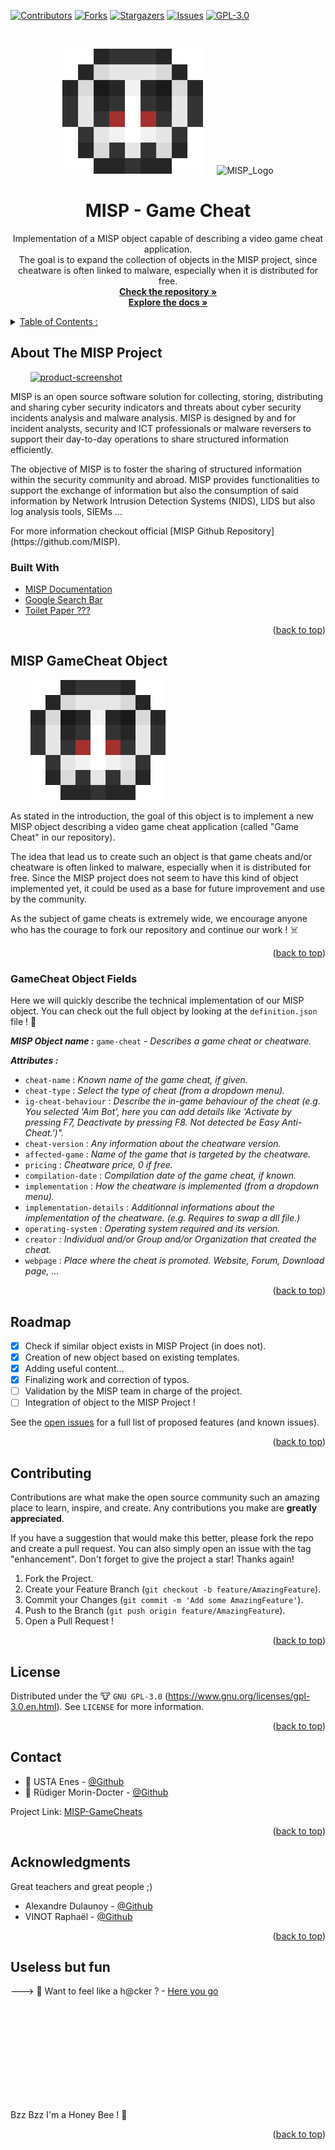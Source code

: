 <div id="top"></div>
<!--
*** Thanks for checking out the Best-README-Template. If you have a suggestion
*** that would make this better, please fork the repo and create a pull request
*** or simply open an issue with the tag "enhancement".
*** Don't forget to give the project a star!
*** Thanks again! Now go create something AMAZING! :D
-->

<!-- PROJECT SHIELDS -->
<!--
*** I'm using markdown "reference style" links for readability.
*** Reference links are enclosed in brackets [ ] instead of parentheses ( ).
*** See the bottom of this document for the declaration of the reference variables
*** for contributors-url, forks-url, etc. This is an optional, concise syntax you may use.
*** https://www.markdownguide.org/basic-syntax/#reference-style-links
-->
[![Contributors][contributors-shield]][contributors-url]
[![Forks][forks-shield]][forks-url]
[![Stargazers][stars-shield]][stars-url]
[![Issues][issues-shield]][issues-url]
[![GPL-3.0][license-shield]][license-url]

<!-- PROJECT LOGO -->
<br />
<div align="center">
  <p>
    <img src="https://raw.githubusercontent.com/RudigerMorinDocter/MISP-GameCheats/main/MISP_GameCheats_SmallSkull_Logo.png" alt="GameCheats_Logo" height="200">
    &emsp;
	<img src="https://upload.wikimedia.org/wikipedia/commons/9/91/Misp-logo.png" alt="MISP_Logo" width="265" height="200">
  </p>

  <h1 align="center">MISP - Game Cheat</h1>
  
  <p align="center">
   Implementation of a MISP object capable of describing a video game cheat application.<br />
   The goal is to expand the collection of objects in the MISP project, since cheatware is often linked to malware, especially when it is distributed for free.
    <br />
    <a href="https://github.com/RudigerMorinDocter/MISP-GameCheats"><strong>Check the repository »</strong></a>
    <br />
    <a href="https://www.misp-project.org/documentation/"><strong>Explore the docs »</strong></a>
</div>


<!-- TABLE OF CONTENTS -->
<details>
  <summary><u>Table of Contents :</u></summary>
  <ol>
    <li>
      <a href="#about-the-misp-project">About The MISP Project</a>
      <ul>
        <li><a href="#built-with">Built With</a></li>
      </ul>
    </li>
    <li><a href="#misp-gamecheat-object">MISP GameCheats Object</a></li>
    <ul>
        <li><a href="#gamecheat-object-fields">GameCheat Object Fields</a></li>
      </ul>
      <li><a href="#roadmap">Roadmap</a></li>
    <li><a href="#contributing">Contributing</a></li>
    <li><a href="#license">License</a></li>
    <li><a href="#contact">Contact</a></li>
    <li><a href="#acknowledgments">Acknowledgments</a></li>
    <li><a href="#useless-but-fun">Useless but fun</a></li>
  </ol>
</details>


<!-- ABOUT THE MISP PROJECT -->
## About The MISP Project

&nbsp;&nbsp;&nbsp;&nbsp;&nbsp;&nbsp;&nbsp;&nbsp;[![product-screenshot]](https://www.misp-project.org/)
<p align="left">
MISP is an open source software solution for collecting, storing, distributing and sharing cyber security indicators and threats about cyber security incidents analysis and malware analysis. MISP is designed by and for incident analysts, security and ICT professionals or malware reversers to support their day-to-day operations to share structured information efficiently.

The objective of MISP is to foster the sharing of structured information within the security community and abroad. MISP provides functionalities to support the exchange of information but also the consumption of said information by Network Intrusion Detection Systems (NIDS), LIDS but also log analysis tools, SIEMs ...
</p>
For more information checkout official [MISP Github Repository](https://github.com/MISP).

### Built With

* [MISP Documentation](https://www.misp-project.org)
* [Google Search Bar](https://www.google.com)
* [Toilet Paper ???](http://papertoilet.com/)

<p align="right">(<a href="#top">back to top</a>)</p>


<!-- Object Description -->
## MISP GameCheat Object
&nbsp;&nbsp;&nbsp;&nbsp;&nbsp;&nbsp;&nbsp;&nbsp;[![project-logo]](https://github.com/RudigerMorinDocter/MISP-GameCheats)

As stated in the introduction, the goal of this object is to implement a new MISP object describing a video game cheat application (called "Game Cheat" in our repository).

The idea that lead us to create such an object is that game cheats and/or cheatware is often linked to malware, especially when it is distributed for free. Since the MISP project does not seem to have this kind of object implemented yet, it could be used as a base for future improvement and use by the community.

As the subject of game cheats is extremely wide, we encourage anyone who has the courage to fork our repository and continue our work ! ☠️

<p align="right">(<a href="#top">back to top</a>)</p>

<!-- Object fields description -->
### GameCheat Object Fields
Here we will quickly describe the technical implementation of our MISP object. You can check out the full object by looking at the `definition.json` file ! 👾

***MISP Object name :*** `game-cheat` - *Describes a game cheat or cheatware.*

***Attributes :***
* `cheat-name` : *Known name of the game cheat, if given.*
* `cheat-type` : *Select the type of cheat (from a dropdown menu).*
* `ig-cheat-behaviour` : *Describe the in-game behaviour of the cheat (e.g. You selected 'Aim Bot', here you can add details like 'Activate by pressing F7, Deactivate by pressing F8. Not detected be Easy Anti-Cheat.')".*
* `cheat-version` : *Any information about the cheatware version.*
* `affected-game` : *Name of the game that is targeted by the cheatware.*
* `pricing` : *Cheatware price, 0 if free.*
* `compilation-date` : *Compilation date of the game cheat, if known.*
* `implementation` : *How the cheatware is implemented (from a dropdown menu).*
* `implementation-details` : *Additionnal informations about the implementation of the cheatware. (e.g. Requires to swap a dll file.)*
* `operating-system` : *Operating system required and its version.*
* `creator` : *Individual and/or Group and/or Organization that created the cheat.*
* `webpage` : *Place where the cheat is promoted. Website, Forum, Download page, ...*

<p align="right">(<a href="#top">back to top</a>)</p>


<!-- ROADMAP -->
## Roadmap

- [X] Check if similar object exists in MISP Project (in does not).
- [X] Creation of new object based on existing templates.
- [X] Adding useful content...
- [X] Finalizing work and correction of typos.
- [ ] Validation by the MISP team in charge of the project.
- [ ] Integration of object to the MISP Project !

See the [open issues](https://github.com/RudigerMorinDocter/MISP-GameCheats/issues) for a full list of proposed features (and known issues).

<p align="right">(<a href="#top">back to top</a>)</p>


<!-- CONTRIBUTING -->
## Contributing

Contributions are what make the open source community such an amazing place to learn, inspire, and create. Any contributions you make are **greatly appreciated**.

If you have a suggestion that would make this better, please fork the repo and create a pull request. You can also simply open an issue with the tag "enhancement".
Don't forget to give the project a star! Thanks again!

1. Fork the Project.
2. Create your Feature Branch (`git checkout -b feature/AmazingFeature`).
3. Commit your Changes (`git commit -m 'Add some AmazingFeature'`).
4. Push to the Branch (`git push origin feature/AmazingFeature`).
5. Open a Pull Request !

<p align="right">(<a href="#top">back to top</a>)</p>


<!-- LICENSE -->
## License
Distributed under the :cow: `GNU GPL-3.0` (https://www.gnu.org/licenses/gpl-3.0.en.html).
See `LICENSE` for more information.

<p align="right">(<a href="#top">back to top</a>)</p>


<!-- CONTACT -->
## Contact

* :turtle: USTA Enes - [@Github](https://github.com/enes-usta)
* :snail: Rüdiger Morin-Docter - [@Github](https://github.com/RudigerMorinDocter)

Project Link: [MISP-GameCheats](https://github.com/RudigerMorinDocter/MISP-GameCheats)

<p align="right">(<a href="#top">back to top</a>)</p>


<!-- ACKNOWLEDGMENTS -->
## Acknowledgments
Great teachers and great people ;)
* Alexandre Dulaunoy - [@Github](https://github.com/adulau)
* VINOT Raphaël - [@Github](https://github.com/Rafiot)

<p align="right">(<a href="#top">back to top</a>)</p>


## Useless but fun
---> :snail: Want to feel like a h@cker ? - [Here you go](https://hackertyper.com/)

<br /><br /><br /><br /><br /><br /><br /><br /><br />

Bzz Bzz I'm a Honey Bee ! :honeybee:
<p align="right">(<a href="#top">back to top</a>)</p>


<!-- MARKDOWN LINKS & IMAGES -->
<!-- https://www.markdownguide.org/basic-syntax/#reference-style-links -->
[contributors-shield]: https://img.shields.io/github/contributors/RudigerMorinDocter/MISP-GameCheats
[contributors-url]: https://github.com/RudigerMorinDocter/MISP-GameCheats/graphs/contributors
[forks-shield]: https://img.shields.io/github/forks/RudigerMorinDocter/MISP-GameCheats
[forks-url]: https://github.com/RudigerMorinDocter/MISP-GameCheats/network
[stars-shield]: https://img.shields.io/github/stars/RudigerMorinDocter/MISP-GameCheats?color=ff69b4
[stars-url]: https://github.com/RudigerMorinDocter/MISP-GameCheats/stargazers
[issues-shield]: https://img.shields.io/github/issues/RudigerMorinDocter/MISP-GameCheats
[issues-url]: https://github.com/RudigerMorinDocter/MISP-GameCheats/issues
[license-shield]: https://img.shields.io/github/license/RudigerMorinDocter/MISP-GameCheats
[license-url]: https://github.com/RudigerMorinDocter/MISP-GameCheats/blob/main/LICENSE
[project-logo]: https://raw.githubusercontent.com/RudigerMorinDocter/MISP-GameCheats/main/MISP_GameCheats_SmallSkull_Logo.png
[product-screenshot]: https://upload.wikimedia.org/wikipedia/commons/9/91/Misp-logo.png
